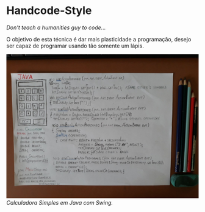 # Handcode-Style
*Don't teach a humanities guy to code...*

O objetivo de esta técnica é dar mais plasticidade a programação, desejo ser capaz de programar usando tão somente um lápis.

![enter image description here](https://raw.githubusercontent.com/GuilhermyFranca/Handcode-Style/master/IMAGE%20BANK/SimpleCalculator.jpg)
*Calculadora Simples em Java com Swing.*
